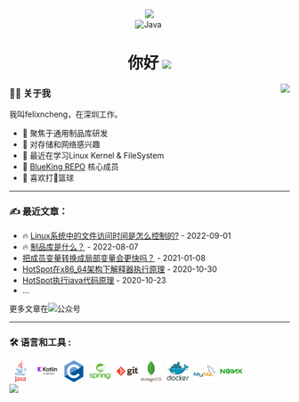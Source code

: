 <div id="header" align="center">
  <img src="https://media.giphy.com/media/9JxRQ6NOf1orK/giphy.gif" width="300"/>
</div>

<div id="badges"  align="center">
  <img alt="Java" src="https://img.shields.io/badge/C__mboy-success?style=flat-square&logo=wechat&logoColor=white" />
  <img src="https://komarev.com/ghpvc/?username=felixncheng&style=flat-square&color=blue" alt=""/>
  <h1>
  你好
  <img src="https://media.giphy.com/media/hvRJCLFzcasrR4ia7z/giphy.gif" width="30px"/>
</h1>
</div>

<img align="right" src="https://github-readme-stats.vercel.app/api?username=felixncheng&show_icons=true&theme=noctis_minimus" />

### :man_technologist: 关于我
我叫felixncheng，在深圳工作。

- 👀 聚焦于通用制品库研发
- :orange_book: 对存储和网络感兴趣
- 🌱 最近在学习Linux Kernel & FileSystem
- 💞️ [BlueKing REPO](https://github.com/TencentBlueKing/bk-repo) 核心成员
- :running: 喜欢打:basketball:篮球
 
---

### :writing_hand: 最近文章：
* :fire: [Linux系统中的文件访问时间是怎么控制的?](https://mp.weixin.qq.com/s/gmgeOmIgsis0-r9uFH9uxA) - 2022-09-01
* :fire: [制品库是什么？](https://mp.weixin.qq.com/s/kvfmM_Lr1d_x24sDfWQKng) - 2022-08-07
* [把成员变量转换成局部变量会更快吗？](https://mp.weixin.qq.com/s/oyKMM6e_2lKh-lcVRUF_fw) - 2021-01-08
* [HotSpot在x86_64架构下解释器执行原理](https://mp.weixin.qq.com/s/PjS8EFJ44iugoLFEmLiEFQ) - 2020-10-30
* [HotSpot执行java代码原理](https://mp.weixin.qq.com/s/CTWblaQHa9IlgA-bbDAj7w) - 2020-10-23
* ...

更多文章在<img alt="公众号" src="https://img.shields.io/badge/微信公众号-软件解剖学-success?style=flat-square&logo=wechat&logoColor=white" />

---

### :hammer_and_wrench: 语言和工具 :

<div>
  <img src="https://github.com/devicons/devicon/blob/master/icons/java/java-original-wordmark.svg" title="Java" alt="Java" width="40" height="40"/>&nbsp;
  <img src="https://github.com/devicons/devicon/blob/master/icons/kotlin/kotlin-original-wordmark.svg" title="Kotlin" alt="Kotlin" width="40" height="40"/>&nbsp;
  <img src="https://github.com/devicons/devicon/blob/master/icons/c/c-original.svg" title="C" alt="C" width="40" height="40"/>&nbsp;
  <img src="https://github.com/devicons/devicon/blob/master/icons/spring/spring-original-wordmark.svg" title="Spring" alt="Spring" width="40" height="40"/>&nbsp;
  <img src="https://github.com/devicons/devicon/blob/master/icons/git/git-original-wordmark.svg" title="Git" **alt="Git" width="40" height="40"/>
  <img src="https://github.com/devicons/devicon/blob/master/icons/mongodb/mongodb-original-wordmark.svg" title="Mongodb" alt="Spring" width="40" height="40"/>&nbsp;
  <img src="https://github.com/devicons/devicon/blob/master/icons/docker/docker-original-wordmark.svg" title="Docker" alt="Spring" width="40" height="40"/>&nbsp;
  <img src="https://github.com/devicons/devicon/blob/master/icons/mysql/mysql-original-wordmark.svg" title="Mysql" alt="Mysql" width="40" height="40"/>&nbsp;
  <img src="https://github.com/devicons/devicon/blob/master/icons/nginx/nginx-original.svg" title="Nginx" alt="Nginx" width="40" height="40"/>&nbsp;
</div>
 <img src="https://github-readme-stats.vercel.app/api/top-langs/?username=felixncheng&layout=compact&hide=javascript,html,tsql,plpgsql&exclude_repo=felixncheng.github.io&theme=noctis_minimus" />


